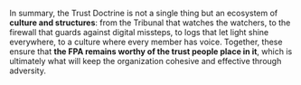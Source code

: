 In summary, the Trust Doctrine is not a single thing but an ecosystem of **culture and structures**: from the Tribunal that watches the watchers, to the firewall that guards against digital missteps, to logs that let light shine everywhere, to a culture where every member has voice. Together, these ensure that **the FPA remains worthy of the trust people place in it**, which is ultimately what will keep the organization cohesive and effective through adversity.